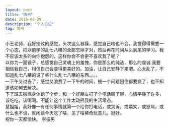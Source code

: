 ```yaml
---
layout: post
title: "情书"
date: 2016-08-29
description: "个人日记"
tag: 情书
---
```


小王老师，我好挫败的感觉，头次这么暴躁，感觉自己啥也不会，我觉得得需要一个心态，把以前学的乱七八糟的全部忘掉才对，然后再花时间从头到尾的学习。我不应该太多的向你抱怨的，这样你会不会更不喜欢我了呢？<br/>
以你为一面镜子，总感觉自己灵魂上的羞愧，你是那么的纯洁，那么的虔诚.我要相信我自己，相信自己会变得更美好的。加油，让自己安静下来吧。心太乱了，不知道乱七八糟的说了些什么乱七八糟的东西。。。。<br/>
一下午又过去了，感觉又浪费了一下午的时间，被一个问题困住都要疯了，也不知道该如何去解决。<br/>
下了班去锻炼身体跑了个步，和一个好朋友打了个电话聊了聊，心情平静了许多，该吃吃，该喝喝。不能让这个工作太动摇我的生活常态。<br/>
慧姐姐，我好像一有任何事情就第一个给你打电话，或哭诉，或嬉笑，或怒骂，或什么也不谈，就闲谈今天吃了啥，见了啥稀奇玩意儿。挺好。<br/>
祝你一天都愉快。
李振男
